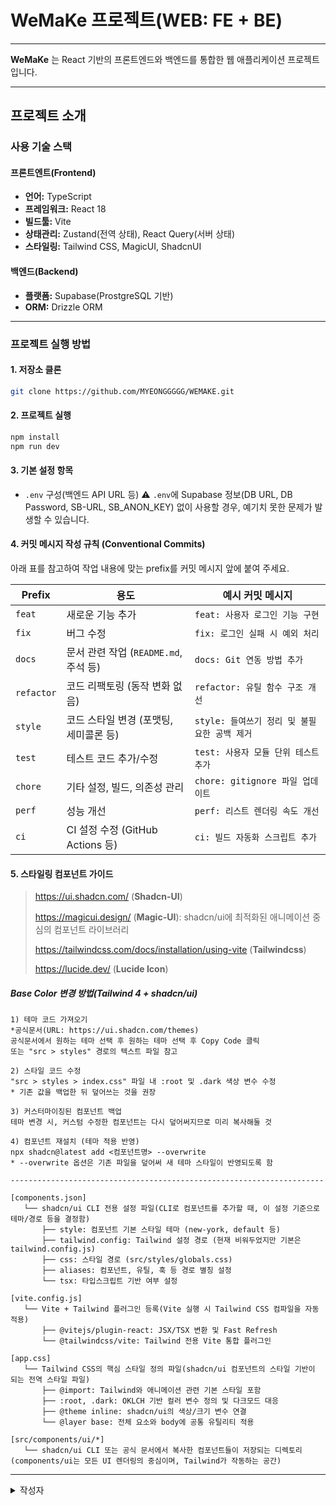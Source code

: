 # WeMaKe 프로젝트(WEB: FE + BE)

---

**WeMaKe** 는 React 기반의 프론트엔드와 백엔드를 통합한 웹 애플리케이션 프로젝트입니다.

---

## 프로젝트 소개
### 사용 기술 스택
#### 프론트엔트(Frontend)
- **언어:** TypeScript
- **프레임워크:** React 18
- **빌드툴:** Vite
- **상태관리:** Zustand(전역 상태), React Query(서버 상태)
- **스타일링:** Tailwind CSS, MagicUI, ShadcnUI

#### 백엔드(Backend)
- **플랫폼:** Supabase(ProstgreSQL 기반)
- **ORM:** Drizzle ORM

---
### 프로젝트 실행 방법
#### 1. 저장소 클론
```bash
git clone https://github.com/MYEONGGGGG/WEMAKE.git
```

#### 2. 프로젝트 실행
```bash
npm install
npm run dev
```

#### 3. 기본 설정 항목
- `.env` 구성(백엔드 API URL 등)
  ⚠️ `.env`에 Supabase 정보(DB URL, DB Password, SB-URL, SB_ANON_KEY) 없이 사용할 경우, 예기치 못한 문제가 발생할 수 있습니다.

#### 4. 커밋 메시지 작성 규칙 (Conventional Commits)
아래 표를 참고하여 작업 내용에 맞는 prefix를 커밋 메시지 앞에 붙여 주세요.

| Prefix     | 용도                          | 예시 커밋 메시지 |
|------------|-------------------------------|------------------|
| `feat`     | 새로운 기능 추가              | `feat: 사용자 로그인 기능 구현` |
| `fix`      | 버그 수정                     | `fix: 로그인 실패 시 예외 처리` |
| `docs`     | 문서 관련 작업 (`README.md`, 주석 등) | `docs: Git 연동 방법 추가` |
| `refactor` | 코드 리팩토링 (동작 변화 없음) | `refactor: 유틸 함수 구조 개선` |
| `style`    | 코드 스타일 변경 (포맷팅, 세미콜론 등) | `style: 들여쓰기 정리 및 불필요한 공백 제거` |
| `test`     | 테스트 코드 추가/수정         | `test: 사용자 모듈 단위 테스트 추가` |
| `chore`    | 기타 설정, 빌드, 의존성 관리   | `chore: gitignore 파일 업데이트` |
| `perf`     | 성능 개선                     | `perf: 리스트 렌더링 속도 개선` |
| `ci`       | CI 설정 수정 (GitHub Actions 등) | `ci: 빌드 자동화 스크립트 추가` |

#### 5. 스타일링 컴포넌트 가이드
> https://ui.shadcn.com/ (**Shadcn-UI**)
>
> https://magicui.design/ (**Magic-UI**): shadcn/ui에 최적화된 애니메이션 중심의 컴포넌트 라이브러리
> 
> https://tailwindcss.com/docs/installation/using-vite (**Tailwindcss**)
>
> https://lucide.dev/ (**Lucide Icon**)

##### Base Color 변경 방법(Tailwind 4 + shadcn/ui)
```text
1) 테마 코드 가져오기
*공식문서(URL: https://ui.shadcn.com/themes)
공식문서에서 원하는 테마 선택 후 원하는 테마 선택 후 Copy Code 클릭
또는 "src > styles" 경로의 텍스트 파일 참고

2) 스타일 코드 수정
"src > styles > index.css" 파일 내 :root 및 .dark 색상 변수 수정
* 기존 값을 백업한 뒤 덮어쓰는 것을 권장

3) 커스터마이징된 컴포넌트 백업
테마 변경 시, 커스텀 수정한 컴포넌트는 다시 덮어써지므로 미리 복사해둘 것

4) 컴포넌트 재설치 (테마 적용 반영)
npx shadcn@latest add <컴포넌트명> --overwrite
* --overwrite 옵션은 기존 파일을 덮어써 새 테마 스타일이 반영되도록 함

----------------------------------------------------------------------

[components.json]
   └── shadcn/ui CLI 전용 설정 파일(CLI로 컴포넌트를 추가할 때, 이 설정 기준으로 테마/경로 등을 결정함)
       ├── style: 컴포넌트 기본 스타일 테마 (new-york, default 등)
       ├── tailwind.config: Tailwind 설정 경로 (현재 비워두었지만 기본은 tailwind.config.js)
       ├── css: 스타일 경로 (src/styles/globals.css)
       ├── aliases: 컴포넌트, 유틸, 훅 등 경로 별칭 설정
       └── tsx: 타입스크립트 기반 여부 설정
       
[vite.config.js]
   └── Vite + Tailwind 플러그인 등록(Vite 실행 시 Tailwind CSS 컴파일을 자동 적용)
       ├── @vitejs/plugin-react: JSX/TSX 변환 및 Fast Refresh
       └── @tailwindcss/vite: Tailwind 전용 Vite 통합 플러그인
       
[app.css]
   └── Tailwind CSS의 핵심 스타일 정의 파일(shadcn/ui 컴포넌트의 스타일 기반이 되는 전역 스타일 파일)
       ├── @import: Tailwind와 애니메이션 관련 기본 스타일 포함
       ├── :root, .dark: OKLCH 기반 컬러 변수 정의 및 다크모드 대응
       ├── @theme inline: shadcn/ui의 색상/크기 변수 연결
       └── @layer base: 전체 요소와 body에 공통 유틸리티 적용
       
[src/components/ui/*]
   └── shadcn/ui CLI 또는 공식 문서에서 복사한 컴포넌트들이 저장되는 디렉토리(components/ui는 모든 UI 렌더링의 중심이며, Tailwind가 작동하는 공간)
```

---
<details>
  <summary>작성자</summary>

- **소속:** (주)멘토아이티 연구전담팀
- **이름:** 최명은
- **이메일:** c_me95@mentorit.co.kr
</details>
